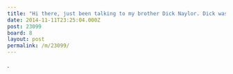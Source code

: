 ```yaml
---
title: "Hi there, just been talking to my brother Dick Naylor. Dick was saxophonist in the Poor Boys and played at Tofts on several occasions. Can provide con"
date: 2014-11-11T23:25:04.000Z
post: 23099
board: 8
layout: post
permalink: /m/23099/
---
```

.
